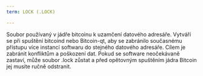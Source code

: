 ```yaml
---
term: LOCK (.LOCK)

---
```

Soubor používaný v jádře bitcoinu k uzamčení datového adresáře. Vytváří se při spuštění bitcoind nebo Bitcoin-qt, aby se zabránilo současnému přístupu více instancí softwaru do stejného datového adresáře. Cílem je zabránit konfliktům a poškození dat. Pokud se software neočekávaně zastaví, může soubor .lock zůstat a před opětovným spuštěním jádra Bitcoin jej musíte ručně odstranit.